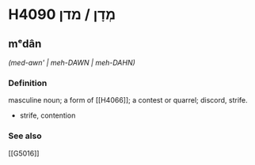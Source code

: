 # H4090 מְדָן / מדן

## mᵉdân

_(med-awn' | meh-DAWN | meh-DAHN)_

### Definition

masculine noun; a form of [[H4066]]; a contest or quarrel; discord, strife.

- strife, contention
### See also

[[G5016]]

